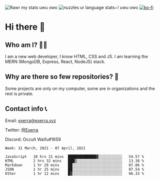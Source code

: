 ![Rawr my stats uwu owo](https://github-readme-stats.vercel.app/api?username=Exerra&show_icons=true&theme=buefy)
![nuzzles ur language stats~! uwu owo](https://github-readme-stats.vercel.app/api/top-langs/?username=Exerra&layout=compact)
[![ko-fi](https://www.ko-fi.com/img/githubbutton_sm.svg)](https://ko-fi.com/X8X130H96)
# Hi there 👋
## Who am I? 🙋‍♀️
I am a new web developer, I know HTML, CSS and JS. I am learning the MERN (MongoDB, Express, React, NodeJS) stack.
## Why are there so few repositories? 🤔
Some projects are only on my computer, some are in organizations and the rest is private.
## Contact info 📞
Email: [exerra@exerra.xyz](mailto:exerra@exerra.xyz)

Twitter: [@Exerra](https://twitter.com/exerra)

Discord: Occult Waifu#1659

<!--START_SECTION:waka-->
```text
Week: 31 March, 2021 - 07 April, 2021

JavaScript   10 hrs 21 mins  █████████████▓░░░░░░░░░░░   54.57 % 
HTML         2 hrs 32 mins   ███▒░░░░░░░░░░░░░░░░░░░░░   13.38 % 
Markdown     1 hr 29 mins    ██░░░░░░░░░░░░░░░░░░░░░░░   07.86 % 
JSON         1 hr 25 mins    ██░░░░░░░░░░░░░░░░░░░░░░░   07.54 % 
Other        1 hr 12 mins    █▓░░░░░░░░░░░░░░░░░░░░░░░   06.33 % 
```
<!--END_SECTION:waka-->


